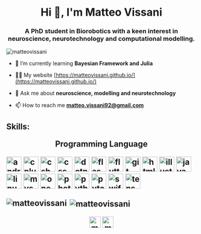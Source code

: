 <h1 align="center">Hi 👋, I'm Matteo Vissani</h1>
<h3 align="center">A PhD student in Biorobotics with a keen interest in neuroscience, neurotechnology and computational modelling.</h3>

<p align="left"> <img src="https://komarev.com/ghpvc/?username=matteovissani" alt="matteovissani" /> </p>

- 🌱 I’m currently learning **Bayesian Framework and Julia**

- 👨‍💻 My website [https://matteovissani.github.io/](https://matteovissani.github.io/)

- 💬 Ask me about **neuroscience, modelling and neurotechnology**

- 📫 How to reach me **matteo.vissani92@gmail.com**

<h2 align="left"> Skills:
  <p align="center"> Programming Language </p>

<p align="left"><img src="https://devicons.github.io/devicon/devicon.git/icons/android/android-original-wordmark.svg" alt="android" width="40" height="40"/> <img src="https://devicons.github.io/devicon/devicon.git/icons/cplusplus/cplusplus-original.svg" alt="cplusplus" width="40" height="40"/> <img src="https://devicons.github.io/devicon/devicon.git/icons/csharp/csharp-original.svg" alt="csharp" width="40" height="40"/> <img src="https://devicons.github.io/devicon/devicon.git/icons/css3/css3-original-wordmark.svg" alt="css3" width="40" height="40"/> <img src="https://devicons.github.io/devicon/devicon.git/icons/dot-net/dot-net-original-wordmark.svg" alt="dotnet" width="40" height="40"/> <img src="https://www.vectorlogo.zone/logos/pocoo_flask/pocoo_flask-icon.svg" alt="flask" width="40" height="40"/> <img src="https://www.vectorlogo.zone/logos/flutterio/flutterio-icon.svg" alt="flutter" width="40" height="40"/> <img src="https://www.vectorlogo.zone/logos/git-scm/git-scm-icon.svg" alt="git" width="40" height="40"/> <img src="https://devicons.github.io/devicon/devicon.git/icons/html5/html5-original-wordmark.svg" alt="html5" width="40" height="40"/> <img src="https://www.vectorlogo.zone/logos/adobe_illustrator/adobe_illustrator-icon.svg" alt="illustrator" width="40" height="40"/> <img src="https://devicons.github.io/devicon/devicon.git/icons/java/java-original-wordmark.svg" alt="java" width="40" height="40"/> <img src="https://devicons.github.io/devicon/devicon.git/icons/linux/linux-original.svg" alt="linux" width="40" height="40"/> <img src="https://devicons.github.io/devicon/devicon.git/icons/mysql/mysql-original-wordmark.svg" alt="mysql" width="40" height="40"/> <img src="https://www.vectorlogo.zone/logos/opencv/opencv-icon.svg" alt="opencv" width="40" height="40"/> <img src="https://devicons.github.io/devicon/devicon.git/icons/photoshop/photoshop-plain.svg" alt="photoshop" width="40" height="40"/> <img src="https://devicons.github.io/devicon/devicon.git/icons/python/python-original.svg" alt="python" width="40" height="40"/> <img src="https://www.vectorlogo.zone/logos/pytorch/pytorch-icon.svg" alt="pytorch" width="40" height="40"/> <img src="https://devicons.github.io/devicon/devicon.git/icons/swift/swift-original-wordmark.svg" alt="swift" width="40" height="40"/> <img src="https://www.vectorlogo.zone/logos/tensorflow/tensorflow-icon.svg" alt="tensorflow" width="40" height="40"/></p><p><img align="left" src="https://github-readme-stats.vercel.app/api/top-langs/?username=matteovissani&layout=compact&hide=html" alt="matteovissani" /></p>

<p>&nbsp;<img align="center" src="https://github-readme-stats.vercel.app/api?username=matteovissani&show_icons=true&theme=radical" alt="matteovissani" /></p>

<p align="center">
<a href="https://twitter.com/matteovissani92" target="blank"><img align="center" src="https://cdn.jsdelivr.net/npm/simple-icons@3.0.1/icons/twitter.svg" alt="matteovissani92" height="30" width="30" /></a>
<a href="https://linkedin.com/in/matteo-vissani" target="blank"><img align="center" src="https://cdn.jsdelivr.net/npm/simple-icons@3.0.1/icons/linkedin.svg" alt="matteo-vissani" height="30" width="30" /></a>
</p>
